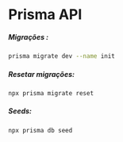 # Prisma API

##### Migrações :

```bash
prisma migrate dev --name init
```

##### Resetar migrações:

```bash
npx prisma migrate reset
```

##### Seeds:

```bash
npx prisma db seed
```
